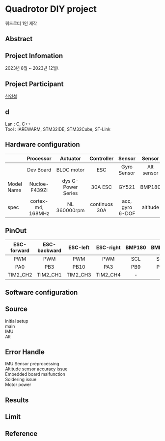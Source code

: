 # Quadrotor DIY project
쿼드로터 1인 제작

## Abstract

## Project Infomation
2023년 8월 ~ 2023년 12월\

## Project Participant
[한영철](https://github.com/OProcessing)

## d
Lan : C, C++\
Tool : IAREWARM, STM32IDE, STM32Cube, ST-Link

## Hardware configuration
||Processor|Actuator|Controller|Sensor|Sensor|
|-|:--:|:--:|:--:|:--:|:--:|
||Dev Board|BLDC motor|ESC|Gyro Sensor|Alt sensor|
|Model Name|Nucloe-F439ZI|dys G-Power Series|30A ESC|GY521|BMP180|
|spec|cortex-m4, 168MHz|NL 360000rpm|continuos 30A|acc, gyro 6-DOF|altitude|

## PinOut
|ESC-forward|ESC-backward|ESC-left|ESC-right|BMP180|BMP180|GY-521|GY-521|
|:--:|:--:|:--:|:--:|:--:|:--:|:--:|:--:|
|PWM|PWM|PWM|PWM|SCL|SDA|SCL|SDA|
|PA0|PB3|PB10|PA3|PB9|PB6|PF1|PF0|
|TIM2_CH2|TIM2_CH1|TIM2_CH3|TIM2_CH4|-|-|-|-|

## Software configuration

## Source
initial setup\
main\
IMU\
Alt

## Error Handle
IMU Sensor preprocessing\
Altitude sensor accuracy issue\
Embedded board malfunction\
Soldering issue\
Motor power

## Results

## Limit

## Reference
